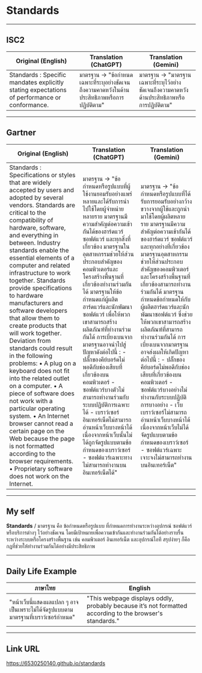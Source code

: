 # Standards
---

## ISC2 

| **Original (English)**                                                                                  | **Translation (ChatGPT)**                                                                                          | **Translation (Gemini)**                                                                                        |
|----------------------------------------------------------------------------------------------------------|--------------------------------------------------------------------------------------------------------------------|------------------------------------------------------------------------------------------------------------------|
|Standards : Specific mandates explicitly stating expectations of performance or conformance.             | มาตรฐาน → "ข้อกำหนดเฉพาะที่ระบุอย่างชัดเจนถึงความคาดหวังในด้านประสิทธิภาพหรือการปฏิบัติตาม"                       |มาตรฐาน → "มาตรฐานเฉพาะที่ระบุไว้อย่างชัดเจนถึงความคาดหวังด้านประสิทธิภาพหรือการปฏิบัติตาม"                      |

---

## Gartner

| **Original (English)**                                                                                                                                                                                                                                                                                                                                                 | **Translation (ChatGPT)**                                                                                                                                                                                                                                                                                                                                                              | **Translation (Gemini)**                                                                                                                                                                                                                                                                                                                                                            |
|-------------------------------------------------------------------------------------------------------------------------------------------------------------------------------------------------------------------------------------------------------------------------------------------------------------------------------------------------------------------------|--------------------------------------------------------------------------------------------------------------------------------------------------------------------------------------------------------------------------------------------------------------------------------------------------------------------------------------------------------------------------------------|--------------------------------------------------------------------------------------------------------------------------------------------------------------------------------------------------------------------------------------------------------------------------------------------------------------------------------------------------------------------------------------|
| Standards : Specifications or styles that are widely accepted by users and adopted by several vendors. Standards are critical to the compatibility of hardware, software, and everything in between. Industry standards enable the essential elements of a computer and related infrastructure to work together. Standards provide specifications to hardware manufacturers and software developers that allow them to create products that will work together. Deviation from standards could result in the following problems:  • A plug on a keyboard does not fit into the related outlet on a computer.  • A piece of software does not work with a particular operating system.  • An Internet browser cannot read a certain page on the Web because the page is not formatted according to the browser requirements.  • Proprietary software does not work on the Internet. |มาตรฐาน → "ข้อกำหนดหรือรูปแบบที่ผู้ใช้งานยอมรับอย่างแพร่หลายและได้รับการนำไปใช้โดยผู้จำหน่ายหลายราย มาตรฐานมีความสำคัญต่อความเข้ากันได้ของฮาร์ดแวร์ ซอฟต์แวร์ และทุกสิ่งที่เกี่ยวข้อง มาตรฐานในอุตสาหกรรมช่วยให้ส่วนประกอบสำคัญของคอมพิวเตอร์และโครงสร้างพื้นฐานที่เกี่ยวข้องทำงานร่วมกันได้ มาตรฐานให้ข้อกำหนดแก่ผู้ผลิตฮาร์ดแวร์และนักพัฒนาซอฟต์แวร์ เพื่อให้พวกเขาสามารถสร้างผลิตภัณฑ์ที่ทำงานร่วมกันได้ การเบี่ยงเบนจากมาตรฐานอาจนำไปสู่ปัญหาดังต่อไปนี้ :  - ปลั๊กของคีย์บอร์ดไม่พอดีกับช่องเสียบที่เกี่ยวข้องบนคอมพิวเตอร์  - ซอฟต์แวร์บางตัวไม่สามารถทำงานร่วมกับระบบปฏิบัติการเฉพาะได้  - เบราว์เซอร์อินเทอร์เน็ตไม่สามารถอ่านหน้าเว็บบางหน้าได้ เนื่องจากหน้าเว็บนั้นไม่ได้ถูกจัดรูปแบบตามข้อกำหนดของเบราว์เซอร์  - ซอฟต์แวร์เฉพาะทางไม่สามารถทำงานบนอินเทอร์เน็ตได้" |มาตรฐาน → "ข้อกำหนดหรือรูปแบบที่ได้รับการยอมรับอย่างกว้างขวางจากผู้ใช้และถูกนำมาใช้โดยผู้ผลิตหลายราย มาตรฐานมีความสำคัญต่อความเข้ากันได้ของฮาร์ดแวร์ ซอฟต์แวร์ และทุกอย่างที่เกี่ยวข้อง มาตรฐานอุตสาหกรรมช่วยให้ส่วนประกอบสำคัญของคอมพิวเตอร์และโครงสร้างพื้นฐานที่เกี่ยวข้องสามารถทำงานร่วมกันได้ มาตรฐานกำหนดข้อกำหนดให้กับผู้ผลิตฮาร์ดแวร์และนักพัฒนาซอฟต์แวร์ ซึ่งช่วยให้พวกเขาสามารถสร้างผลิตภัณฑ์ที่สามารถทำงานร่วมกันได้ การเบี่ยงเบนจากมาตรฐานอาจส่งผลให้เกิดปัญหาต่อไปนี้ :  - ปลั๊กของคีย์บอร์ดไม่พอดีกับช่องเสียบที่เกี่ยวข้องบนคอมพิวเตอร์  - ซอฟต์แวร์บางอย่างไม่ทำงานกับระบบปฏิบัติการบางอย่าง  - เว็บเบราว์เซอร์ไม่สามารถอ่านหน้าเว็บบางหน้าได้ เนื่องจากหน้าเว็บไม่ได้จัดรูปแบบตามข้อกำหนดของเบราว์เซอร์  - ซอฟต์แวร์เฉพาะเจาะจงไม่สามารถทำงานบนอินเทอร์เน็ต" |

---

## My self
**Standards** / มาตรฐาน คือ ข้อกำหนดหรือรูปแบบ ที่กำหนดการทำงานระหว่างอุปกรณ์ ซอฟต์แวร์ หรือบริการต่างๆ ไว้อย่างชัดเจน โดยมีเป้าหมายเพื่อความเข้ากันและทำงานร่วมกันได้อย่างราบรื่นระหว่างระบบหรือโครงสร้างพื้นฐาน เช่น คอมพิวเตอร์ อินเทอร์เน็ต และอุปกรณ์ไอที สรุปง่ายๆ ก็คือ กฎที่ช่วยให้ทำงานร่วมกันได้อย่างมีประสิทธิภาพ

---

## Daily Life Example

| **ภาษาไทย**                                                                                   | **English**                                                                                  |
|-----------------------------------------------------------------------------------------------|---------------------------------------------------------------------------------------------|
| "หน้าเว็บนี้แสดงผลแปลก ๆ อาจเป็นเพราะไม่ได้จัดรูปแบบตามมาตรฐานที่เบราว์เซอร์กำหนด"         | "This webpage displays oddly, probably because it’s not formatted according to the browser's standards." |


---

## Link URL
https://6530250140.github.io/standards
